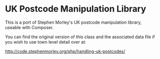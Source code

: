 # UK Postcode Manipulation Library

This is a port of Stephen Morley's UK postcode manipulation library, useable 
with Composer.

You can find the original version of this class and the associated data file 
if you wish to use town level detail over at:

http://code.stephenmorley.org/php/handling-uk-postcodes/